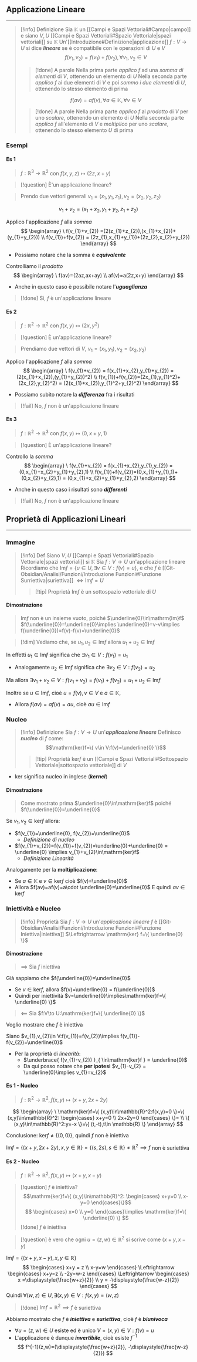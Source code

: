 ## Applicazione Lineare
---
>[!info] Definizione
>Sia $\mathbb{K}$ un [[Campi e Spazi Vettoriali#Campo|campo]] e siano $V,U$ [[Campi e Spazi Vettoriali#Spazio Vettoriale|spazi vettoriali]] su $\mathbb{K}$
>Un'[[Introduzione#Definizione|applicazione]] $f:V\to U$ si dice ***lineare*** se è compatibile con le operazioni di $U$ e $V$
>$$f(v_{1},v_{2})=f(v_{1})+f(v_{2}), \forall v_{1},v_{2} \in V$$
>>[!done] A parole
>>Nella prima parte *applico* $f$ ad una *somma di elementi* di $V$, ottenendo un elemento di $U$
>>Nella seconda parte *applico* $f$ ai due elementi di $V$ e poi *sommo i due elementi* di $U$, ottenendo lo stesso elemento di prima
>
>$$f(av) = af(v), \forall a \in\mathbb{K}, \forall v \in V$$
>>[!done] A parole
>>Nella prima parte *applico* $f$ al *prodotto* di $V$ per uno *scalare*, ottenendo un elemento di $U$
>>Nella seconda parte *applico* $f$ all'elemento di $V$ e *moltiplico* per uno *scalare*, ottenendo lo stesso elemento $U$ di prima

### Esempi
#### Es 1
>$f:\mathbb{R}^3\to \mathbb{R}^2$ con $f(x,y,z)\mapsto(2z,x+y)$

>[!question] È'un applicazione lineare?

>Prendo due vettori generali $v_{1}=(x_{1},y_{1},z_{1}), v_{2}=(x_{2},y_{2},z_{2})$

$$
v_{1}+v_{2} = (x_{1}+x_{2},y_{1}+y_{2},z_{1}+z_{2})
$$

Applico l'applicazione $f$ alla *somma*
$$
\begin{array}
\ f(v_{1}+v_{2}) =(2(z_{1}+z_{2}),(x_{1}+x_{2})+(y_{1}+y_{2})) \\
f(v_{1})+f(v_{2}) = (2z_{1},x_{1}+y_{1})+(2z_{2},x_{2}+y_{2})
\end{array}
$$
- Possiamo notare che la somma è ***equivalente***

Controlliamo il *prodotto*
$$
\begin{array}
\ f(av)=(2az,ax+ay) \\
af(v)=a(2z,x+y)
\end{array}
$$
- Anche in questo caso è possibile notare l'***uguaglianza***

>[!done] Si, $f$ è un'applicazione lineare

#### Es 2
>$f:\mathbb{R}^2\to\mathbb{R}^2$ con $f(x,y) \mapsto (2x,y^2)$

>[!question] È un'applicazione lineare?

>Prendiamo due vettori di $V$, $v_{1}=(x_{1},y_{1}), v_{2}=(x_{2},y_{2})$

Applico l'applicazione $f$ alla *somma*
$$
\begin{array}
\ f(v_{1}+v_{2}) = f(x_{1}+x_{2},y_{1}+y_{2}) =(2(x_{1}+x_{2}),(y_{1}+y_{2})^2) \\
f(v_{1})+f(v_{2})=(2x_{1},y_{1}^2)+(2x_{2},y_{2}^2) = (2(x_{1}+x_{2}),y_{1}^2+y_{2}^2)
\end{array}
$$

- Possiamo subito notare la ***differenza*** fra i risultati

>[!fail] No, $f$ non è un'applicazione lineare

#### Es 3
>$f:\mathbb{R}^2\to\mathbb{R}^3$ con $f(x,y)\mapsto (0,x+y,1)$

>[!question] È un'applicazione lineare?

Controllo la *somma*
$$
\begin{array}
\ f(v_{1}+v_{2}) = f(x_{1}+x_{2},y_{1},y_{2}) = (0,x_{1}+x_{2}+y_{1}+y_{2},1) \\
f(v_{1})+f(v_{2})=(0,x_{1}+y_{1},1)+(0,x_{2}+y_{2},1) = (0,x_{1}+x_{2}+y_{1}+y_{2},2)
\end{array}
$$
- Anche in questo caso i risultati sono ***differenti***

>[!fail] No, $f$ non è un'applicazione lineare

## Proprietà di Applicazioni Lineari
---
### Immagine
>[!info] Def
>Siano $V,U$ [[Campi e Spazi Vettoriali#Spazio Vettoriale|spazi vettoriali]] si $\mathbb{K}$
>Sia $f:V\to U$ un'applicazione lineare
>Ricordiamo che $\mathrm{Im}f =\{ u\in U,\exists v\in V:f(v)=u \}$, e che $f$ è [[Git-Obsidian/Analisi/Funzioni/Introduzione Funzioni#Funzione Surriettiva|suriettiva]] $\Leftrightarrow \mathrm{Im}f=U$
>>[!tip] Proprietà
>>$\mathrm{Im}f$ è un sottospazio vettoriale di $U$

#### Dimostrazione
>$\mathrm{Im}f$ non è un insieme vuoto, poiché $\underline{0}\in\mathrm{Im}f$
>$f(\underline{0})=\underline{0}\implies \underline{0}=v-v\implies f(\underline{0})=f(v)-f(v)=\underline{0}$

>[!dim] Vediamo che, se $u_{1},u_{2}\in\mathrm{Im}f$ allora $u_{1}+u_{2}\in\mathrm{Im}f$

In effetti $u_{1}\in\mathrm{Im}f$ significa che $\exists v_{1}\in V:f(v_{1})=u_{1}$
- Analogamente $u_{2}\in\mathrm{Im}f$ significa che $\exists v_{2}\in V:f(v_{2})=u_{2}$

Ma allora $\exists v_{1}+v_{2} \in V:f(v_{1}+v_{2})=f(v_{1})+f(v_{2})=u_{1}+u_{2}\in \mathrm{Im}f$

Inoltre se $u\in \mathrm{Im}f$, cioè $u=f(v), v\in V$ e $a\in\mathbb{K}$,
- Allora $f(av)=af(v)=au$, cioè $au\in\mathrm{Im}f$

### Nucleo
>[!info] Definizione
>Sia $f:V\to U$ un'***applicazione lineare***
>Definisco ***nucleo*** di $f$ come:
>$$\mathrm{ker}f=\{ v\in V:f(v)=\underline{0} \}$$
>>[!tip] Proprietà
>>$\mathrm{ker}f$ è un [[Campi e Spazi Vettoriali#Sottospazio Vettoriale|sottospazio vettoriale]] di $V$

- $\mathrm{ker}$ significa nucleo in inglese (***kernel***)

#### Dimostrazione
>Come mostrato prima $\underline{0}\in\mathrm{ker}f$ poiché $f(\underline{0})=\underline{0}$

Se $v_{1},v_{2}\in\mathrm{ker}f$ allora:
- $f(v_{1})=\underline{0}, f(v_{2})=\underline{0}$
	- *Definizione di nucleo*
- $f(v_{1}+v_{2})=f(v_{1})+f(v_{2})=\underline{0}+\underline{0} = \underline{0} \implies v_{1}+v_{2}\in\mathrm{ker}f$
	- *Definizione Linearità*

Analogamente per la **moltiplicazione**:
- Se $a\in\mathbb{K}$ e $v\in\mathrm{ker}f$ cioè $f(v)=\underline{0}$
- Allora $f(av)=af(v)=a\cdot \underline{0}=\underline{0}$
E quindi $av\in\mathrm{ker}f$

### Iniettività e Nucleo
>[!info] Proprietà
>Sia $f:V\to U$ un'*applicazione lineare* 
>$f$ è [[Git-Obsidian/Analisi/Funzioni/Introduzione Funzioni#Funzione Iniettiva|iniettiva]] $\Leftrightarrow \mathrm{ker} f=\{ \underline{0} \}$

#### Dimostrazione
>$\implies$
>Sia $f$ iniettiva

Già sappiamo che $f(\underline{0})=\underline{0}$
- Se $v\in\mathrm{ker}f$, allora $f(v)=\underline{0} = f(\underline{0})$
- Quindi per iniettività $v=\underline{0}\implies\mathrm{ker}f=\{ \underline{0} \}$

>$\impliedby$
>Sia $f:V\to U:\mathrm{ker}f=\{ \underline{0} \}$

Voglio mostrare che $f$ è iniettiva

Siano $v_{1},v_{2}\in V:f(v_{1})=f(v_{2})\implies f(v_{1})-f(v_{2})=\underline{0}$
- Per la proprietà di *linearità*:
	- $\underbrace{ f(v_{1}-v_{2}) }_{ \in\mathrm{ker}f } = \underline{0}$
	- Da qui posso notare che **per ipotesi** $v_{1}-v_{2} = \underline{0}\implies v_{1}=v_{2}$

#### Es 1 - Nucleo
>$f:\mathbb{R}^2\to\mathbb{R}^2, f(x,y)\mapsto(x+y,2x+2y)$

$$
\begin{array}
\ \mathrm{ker}f=\{ (x,y)\in\mathbb{R}^2:f(x,y)=0 \}=\{ (x,y)\in\mathbb{R}^2: \begin{cases}
x+y=0 \\
2x+2y=0
\end{cases}
\}= \\
\{ (x,y)\in\mathbb{R}^2:y=-x \}=\{ (t,-t),t\in \mathbb{R} \}
\end{array}
$$

Conclusione: $\mathrm{ker}f\neq\{ (0,0) \}$, quindi $f$ non è iniettiva

$\mathrm{Im}f=\{ (x+y,2x+2y),x,y\in\mathbb{R} \}=\{ (s,2s),s\in\mathbb{R} \}\neq \mathbb{R}^2 \implies f$ non è suriettiva

#### Es 2 - Nucleo
>$f:\mathbb{R}^2\to \mathbb{R}^2, f(x,y)\mapsto(x+y,x-y)$

>[!question] $f$ è iniettiva?
$$\mathrm{ker}f=\{ (x,y)\in\mathbb{R}^2: \begin{cases}
x+y=0 \\
x-y=0
\end{cases}\}$$
$$
\begin{cases}
x=0 \\
y=0
\end{cases}\implies \mathrm{ker}f=\{ \underline{0} \}
$$
>[!done] $f$ è iniettiva

>[!question] è vero che ogni $u=(z,w)\in\mathbb{R}^2$ si scrive come $(x+y,x-y)$

$\mathrm{Im}f=\{ (x+y,x-y),x,y\in \mathbb{R} \}$ 
$$
\begin{cases}
x+y = z \\
x-y=w
\end{cases}
\Leftrightarrow
\begin{cases}
x+y=z \\
-2y=w-z
\end{cases}
\Leftrightarrow
\begin{cases}
x =\displaystyle{\frac{w+z}{2}} \\
y = -\displaystyle{\frac{w-z}{2}}
\end{cases}
$$
Quindi $\forall(w,z)\in U, \exists(x,y)\in V:f(x,y)=(w,z)$
>[!done] $\mathrm{Im}f=\mathbb{R}^2\implies f$ è suriettiva

Abbiamo mostrato che $f$ è ***iniettiva*** e ***suriettiva***, cioè $f$ è ***biunivoca***
- $\forall u=(z,w)\in U$ esiste ed è unico $V=(x,y)\in V:f(v)=u$
- L'applicazione è dunque ***invertibile***, cioè esiste $f^{-1}$
$$
f^{-1}(z,w)=(\displaystyle{\frac{w+z}{2}}, -\displaystyle{\frac{w-z}{2}})
$$
